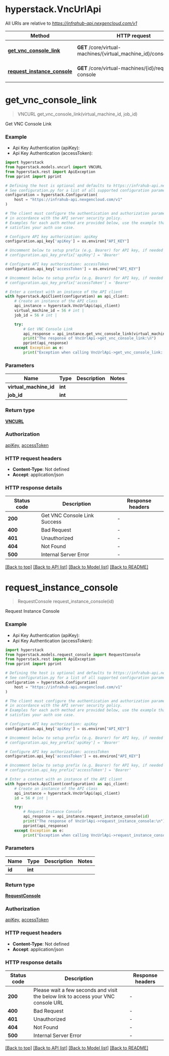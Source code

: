 # hyperstack.VncUrlApi

All URIs are relative to *https://infrahub-api.nexgencloud.com/v1*

Method | HTTP request | Description
------------- | ------------- | -------------
[**get_vnc_console_link**](VncUrlApi.md#get_vnc_console_link) | **GET** /core/virtual-machines/{virtual_machine_id}/console/{job_id} | Get VNC Console Link
[**request_instance_console**](VncUrlApi.md#request_instance_console) | **GET** /core/virtual-machines/{id}/request-console | Request Instance Console


# **get_vnc_console_link**
> VNCURL get_vnc_console_link(virtual_machine_id, job_id)

Get VNC Console Link

### Example

* Api Key Authentication (apiKey):
* Api Key Authentication (accessToken):

```python
import hyperstack
from hyperstack.models.vncurl import VNCURL
from hyperstack.rest import ApiException
from pprint import pprint

# Defining the host is optional and defaults to https://infrahub-api.nexgencloud.com/v1
# See configuration.py for a list of all supported configuration parameters.
configuration = hyperstack.Configuration(
    host = "https://infrahub-api.nexgencloud.com/v1"
)

# The client must configure the authentication and authorization parameters
# in accordance with the API server security policy.
# Examples for each auth method are provided below, use the example that
# satisfies your auth use case.

# Configure API key authorization: apiKey
configuration.api_key['apiKey'] = os.environ["API_KEY"]

# Uncomment below to setup prefix (e.g. Bearer) for API key, if needed
# configuration.api_key_prefix['apiKey'] = 'Bearer'

# Configure API key authorization: accessToken
configuration.api_key['accessToken'] = os.environ["API_KEY"]

# Uncomment below to setup prefix (e.g. Bearer) for API key, if needed
# configuration.api_key_prefix['accessToken'] = 'Bearer'

# Enter a context with an instance of the API client
with hyperstack.ApiClient(configuration) as api_client:
    # Create an instance of the API class
    api_instance = hyperstack.VncUrlApi(api_client)
    virtual_machine_id = 56 # int | 
    job_id = 56 # int | 

    try:
        # Get VNC Console Link
        api_response = api_instance.get_vnc_console_link(virtual_machine_id, job_id)
        print("The response of VncUrlApi->get_vnc_console_link:\n")
        pprint(api_response)
    except Exception as e:
        print("Exception when calling VncUrlApi->get_vnc_console_link: %s\n" % e)
```



### Parameters


Name | Type | Description  | Notes
------------- | ------------- | ------------- | -------------
 **virtual_machine_id** | **int**|  | 
 **job_id** | **int**|  | 

### Return type

[**VNCURL**](VNCURL.md)

### Authorization

[apiKey](../README.md#apiKey), [accessToken](../README.md#accessToken)

### HTTP request headers

 - **Content-Type**: Not defined
 - **Accept**: application/json

### HTTP response details

| Status code | Description | Response headers |
|-------------|-------------|------------------|
**200** | Get VNC Console Link Success |  -  |
**400** | Bad Request |  -  |
**401** | Unauthorized |  -  |
**404** | Not Found |  -  |
**500** | Internal Server Error |  -  |

[[Back to top]](#) [[Back to API list]](../README.md#documentation-for-api-endpoints) [[Back to Model list]](../README.md#documentation-for-models) [[Back to README]](../README.md)

# **request_instance_console**
> RequestConsole request_instance_console(id)

Request Instance Console

### Example

* Api Key Authentication (apiKey):
* Api Key Authentication (accessToken):

```python
import hyperstack
from hyperstack.models.request_console import RequestConsole
from hyperstack.rest import ApiException
from pprint import pprint

# Defining the host is optional and defaults to https://infrahub-api.nexgencloud.com/v1
# See configuration.py for a list of all supported configuration parameters.
configuration = hyperstack.Configuration(
    host = "https://infrahub-api.nexgencloud.com/v1"
)

# The client must configure the authentication and authorization parameters
# in accordance with the API server security policy.
# Examples for each auth method are provided below, use the example that
# satisfies your auth use case.

# Configure API key authorization: apiKey
configuration.api_key['apiKey'] = os.environ["API_KEY"]

# Uncomment below to setup prefix (e.g. Bearer) for API key, if needed
# configuration.api_key_prefix['apiKey'] = 'Bearer'

# Configure API key authorization: accessToken
configuration.api_key['accessToken'] = os.environ["API_KEY"]

# Uncomment below to setup prefix (e.g. Bearer) for API key, if needed
# configuration.api_key_prefix['accessToken'] = 'Bearer'

# Enter a context with an instance of the API client
with hyperstack.ApiClient(configuration) as api_client:
    # Create an instance of the API class
    api_instance = hyperstack.VncUrlApi(api_client)
    id = 56 # int | 

    try:
        # Request Instance Console
        api_response = api_instance.request_instance_console(id)
        print("The response of VncUrlApi->request_instance_console:\n")
        pprint(api_response)
    except Exception as e:
        print("Exception when calling VncUrlApi->request_instance_console: %s\n" % e)
```



### Parameters


Name | Type | Description  | Notes
------------- | ------------- | ------------- | -------------
 **id** | **int**|  | 

### Return type

[**RequestConsole**](RequestConsole.md)

### Authorization

[apiKey](../README.md#apiKey), [accessToken](../README.md#accessToken)

### HTTP request headers

 - **Content-Type**: Not defined
 - **Accept**: application/json

### HTTP response details

| Status code | Description | Response headers |
|-------------|-------------|------------------|
**200** | Please wait a few seconds and visit the below link to access your VNC console URL |  -  |
**400** | Bad Request |  -  |
**401** | Unauthorized |  -  |
**404** | Not Found |  -  |
**500** | Internal Server Error |  -  |

[[Back to top]](#) [[Back to API list]](../README.md#documentation-for-api-endpoints) [[Back to Model list]](../README.md#documentation-for-models) [[Back to README]](../README.md)


